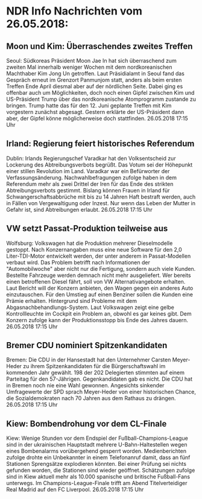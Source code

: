 # NDR Info Nachrichten vom 26.05.2018:


## Moon und Kim: Überraschendes zweites Treffen
Seoul: 	Südkoreas Präsident Moon Jae In hat sich überraschend zum zweiten Mal innerhalb weniger Wochen mit dem nordkoreanischen Machthaber Kim Jong Un getroffen. Laut Präsidialamt in Seoul fand das Gespräch erneut im Grenzort Panmunjom statt, anders als beim ersten Treffen Ende April diesmal aber auf der nördlichen Seite. Dabei ging es offenbar auch um Möglichkeiten, doch noch einen Gipfel zwischen Kim und US-Präsident Trump über das nordkoreanische Atomprogramm zustande zu bringen. Trump hatte das für den 12. Juni geplante Treffen mit Kim vorgestern zunächst abgesagt. Gestern erklärte der US-Präsident dann aber, der Gipfel könne möglicherweise doch stattfinden. 26.05.2018 17:15 Uhr 

## Irland: Regierung feiert historisches Referendum
Dublin:		Irlands Regierungschef Varadkar hat den Volksentscheid zur Lockerung des Abtreibungsverbots begrüßt. Das Votum sei der Höhepunkt einer stillen Revolution im Land. Varadkar war ein Befürworter der Verfassungsänderung. Nachwahlbefragungen zufolge haben in dem Referendum mehr als zwei Drittel der Iren für das Ende des strikten Abtreibungsverbots gestimmt. Bislang können Frauen in Irland für Schwangerschaftsabbrüche mit bis zu 14 Jahren Haft bestraft werden, auch in Fällen von Vergewaltigung oder Inzest. Nur wenn das Leben der Mutter in Gefahr ist, sind Abtreibungen erlaubt. 26.05.2018 17:15 Uhr 

## VW setzt Passat-Produktion teilweise aus
Wolfsburg: Volkswagen hat die Produktion mehrerer Dieselmodelle gestoppt. Nach Konzernangaben muss eine neue Software für den 2,0 Liter-TDI-Motor entwickelt werden, der unter anderem in Passat-Modellen verbaut wird. Das Problem betrifft nach Informationen der "Automobilwoche" aber nicht nur die Fertigung, sondern auch viele Kunden. Bestellte Fahrzeuge werden demnach nicht mehr ausgeliefert. Wer bereits einen betroffenen Diesel fährt, soll von VW Alternativangebote erhalten. Laut Bericht will der Konzern anbieten, den Wagen gegen ein anderes Auto einzutauschen. Für den Umstieg auf einen Benziner sollen die Kunden eine Prämie erhalten. Hintergrund sind Probleme mit dem Abgasnachbehandlungs-System. Laut Volkswagen zeigt eine gelbe Kontrollleuchte im Cockpit ein Problem an, obwohl es gar keines gibt. Dem Konzern zufolge kann der Produktionsstopp bis Ende des Jahres dauern. 26.05.2018 17:15 Uhr 

## Bremer CDU nominiert Spitzenkandidaten
Bremen: 	Die CDU in der Hansestadt hat den Unternehmer Carsten Meyer-Heder zu ihrem Spitzenkandidaten für die Bürgerschaftswahl im kommenden Jahr gewählt. 198 der 202 Delegierten stimmten auf einem Parteitag für den 57-Jährigen. Gegenkandidaten gab es nicht. Die CDU hat in Bremen noch nie eine Wahl gewonnen. Angesichts sinkender Umfragewerte der SPD sprach Meyer-Heder von einer historischen Chance, die Sozialdemokraten nach 70 Jahren aus dem Rathaus zu drängen. 26.05.2018 17:15 Uhr 

## Kiew: Bombendrohung vor dem CL-Finale
Kiew: Wenige Stunden vor dem Endspiel der Fußball-Champions-League sind in der ukrainischen Hauptstadt mehrere U-Bahn-Haltestellen wegen eines Bombenalarms vorübergehend gesperrt worden. Medienberichten zufolge drohte ein Unbekannter in einem Telefonanruf damit, dass an fünf Stationen Sprengsätze explodieren könnten. Bei einer Prüfung sei nichts gefunden worden, die Stationen sind wieder geöffnet. Schätzungen zufolge sind in Kiew aktuell mehr als 10.000 spanische und britische Fußball-Fans unterwegs. Im Champions-League-Finale trifft am Abend Titelverteidiger Real Madrid auf den FC Liverpool. 26.05.2018 17:15 Uhr 
